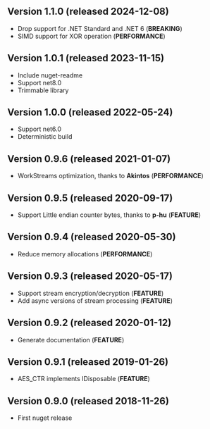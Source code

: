 ## Version 1.1.0 (released 2024-12-08)
- Drop support for .NET Standard and .NET 6 (**BREAKING**)
- SIMD support for XOR operation (**PERFORMANCE**)

## Version 1.0.1 (released 2023-11-15)
- Include nuget-readme
- Support net8.0
- Trimmable library

## Version 1.0.0 (released 2022-05-24)
- Support net6.0
- Deterministic build

## Version 0.9.6 (released 2021-01-07)
- WorkStreams optimization, thanks to **Akintos** (**PERFORMANCE**)

## Version 0.9.5 (released 2020-09-17)
- Support Little endian counter bytes, thanks to **p-hu** (**FEATURE**)

## Version 0.9.4 (released 2020-05-30)
- Reduce memory allocations (**PERFORMANCE**)

## Version 0.9.3 (released 2020-05-17)
- Support stream encryption/decryption (**FEATURE**)
- Add async versions of stream processing (**FEATURE**)

## Version 0.9.2 (released 2020-01-12)
- Generate documentation (**FEATURE**)

## Version 0.9.1 (released 2019-01-26)
- AES_CTR implements IDisposable (**FEATURE**)

## Version 0.9.0 (released 2018-11-26)
- First nuget release